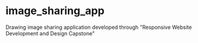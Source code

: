# image_sharing_app
Drawing image sharing application developed through "Responsive Website Development and Design Capstone"
